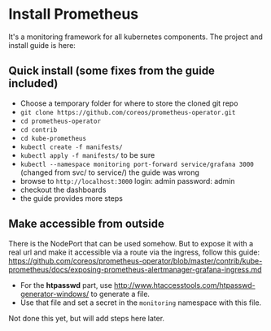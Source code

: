 # Install Prometheus

It's a monitoring framework for all kubernetes components.
The project and install guide is here:


## Quick install (some fixes from the guide included)

* Choose a temporary folder for where to store the cloned git repo
* `git clone https://github.com/coreos/prometheus-operator.git`
* `cd prometheus-operator`
* `cd contrib`
* `cd kube-prometheus`
* `kubectl create -f manifests/`
* `kubectl apply -f manifests/` to be sure
* `kubectl --namespace monitoring port-forward service/grafana 3000` (changed from svc/ to service/) the guide was wrong
* browse to `http://localhost:3000`  login: admin password: admin
* checkout the dashboards
* the guide provides more steps

## Make accessible from outside

There is the NodePort that can be used somehow.
But to expose it with a real url and make it accessible via a route via the ingress, follow this guide:
https://github.com/coreos/prometheus-operator/blob/master/contrib/kube-prometheus/docs/exposing-prometheus-alertmanager-grafana-ingress.md

* For the __htpasswd__ part, use http://www.htaccesstools.com/htpasswd-generator-windows/ to generate a file.
* Use that file and set a secret in the `monitoring` namespace with this file.

Not done this yet, but will add steps here later.
